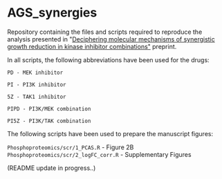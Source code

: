 # AGS_synergies

Repository containing the files and scripts required to reproduce the analysis presented in "[Deciphering molecular mechanisms of synergistic growth reduction in kinase inhibitor combinations"](https://www.biorxiv.org/content/10.1101/2024.03.12.584561v1.abstract) preprint.

In all scripts, the following abbreviations have been used for the drugs:

```PD - MEK inhibitor```

```PI - PI3K inhibitor```

```5Z - TAK1 inhibitor```

```PIPD - PI3K/MEK combination```

```PI5Z - PI3K/TAK combination```

The following scripts have been used to prepare the manuscript figures:

```Phosphoproteomics/scr/1_PCAS.R``` - Figure 2B
```Phosphoproteomics/scr/2_logFC_corr.R``` - Supplementary Figures

(README update in progress..)

